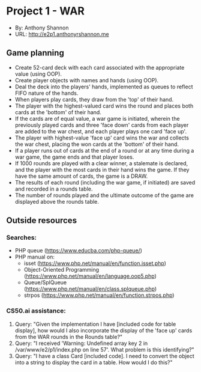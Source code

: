 # Project 1 - WAR
+ By: Anthony Shannon
+ URL: <http://e2p1.anthonyrshannon.me>

## Game planning
- Create 52-card deck with each card associated with the appropriate value (using OOP).
- Create player objects with names and hands (using OOP).
- Deal the deck into the players' hands, implemented as queues to reflect FIFO nature of the hands.
- When players play cards, they draw from the 'top' of their hand.
- The player with the highest-valued card wins the round and places both cards at the 'bottom' of their hand.
- If the cards are of equal value, a war game is initiated, wherein the previously played cards and three 'face down' cards from each player are added to the war chest, and each player plays one card 'face up'.
- The player with highest-value 'face up' card wins the war and collects the war chest, placing the won cards at the 'bottom' of their hand.
- If a player runs out of cards at the end of a round or at any time during a war game, the game ends and that player loses.
- If 1000 rounds are played with a clear winner, a stalemate is declared, and the player with the most cards in their hand wins the game. If they have the same amount of cards, the game is a DRAW.
- The results of each round (including the war game, if initiated) are saved and recorded in a rounds table.
- The number of rounds played and the ultimate outcome of the game are displayed above the rounds table.

## Outside resources
### Searches:
- PHP queue (<https://www.educba.com/php-queue/>)
- PHP manual on:
    - isset (<https://www.php.net/manual/en/function.isset.php>)
    - Object-Oriented Programming (<https://www.php.net/manual/en/language.oop5.php>)
    - Queue/SplQueue (<https://www.php.net/manual/en/class.splqueue.php>)
    - strpos (<https://www.php.net/manual/en/function.strpos.php>)

### CS50.ai assistance:
1. Query: "Given the implementation I have [included code for table display], how would I also incorporate the display of the 'face up' cards from the WAR rounds in the Rounds table?"
2. Query: "I received 'Warning: Undefined array key 2 in /var/www/e2/p1/index.php on line 57'. What problem is this identifying?"
3. Query: "I have a class Card [included code]. I need to convert the object into a string to display the card in a table. How would I do this?"
